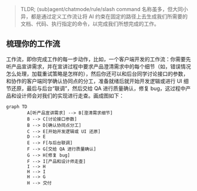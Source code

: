 > TLDR;
> (sub)agent/chatmode/rule/slash command 名称虽多，但大同小异，都是通过定义工作流让将 AI 约束在固定的路径上去生成我们所需要的文档、代码、执行指定的命令，以完成我们所想完成的工作。


## 梳理你的工作流

工作流，即你完成工作的每一步动作，比如，一个客户端开发的工作流：你需要先听产品宣讲需求，并在宣讲过程中要求产品澄清需求中的每个细节（如，错误情况怎么处理，加载重试策略是怎样的），然后你还可以和后台同学讨论接口的参数，和协作的客户端同学确认协同点的分工，准备就绪后就开始开发逻辑或进行 UI 细节还原，最后与后台“联调”，然后交给 QA 进行质量确认，修复 bug，这过程中产品和设计师会对我们的实现进行走查。画成图如下：

```mermaid
graph TD
		A[听产品宣讲需求] --> B[澄清需求细节]
		B --> C[讨论接口参数]
		B --> D[确认协同点分工]
		C --> E[开始开发逻辑或 UI 还原]
		D --> E
		E --> F[与后台联调]
		F --> G[交给 QA 进行质量确认]
		G --> H[修复 bug]
		F --> I[产品和设计师走查]
		I --> H
		H --> I
		H --> G
		H --> 交付
```





















